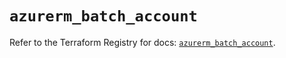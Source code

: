 # `azurerm_batch_account`

Refer to the Terraform Registry for docs: [`azurerm_batch_account`](https://registry.terraform.io/providers/hashicorp/azurerm/4.30.0/docs/resources/batch_account).
